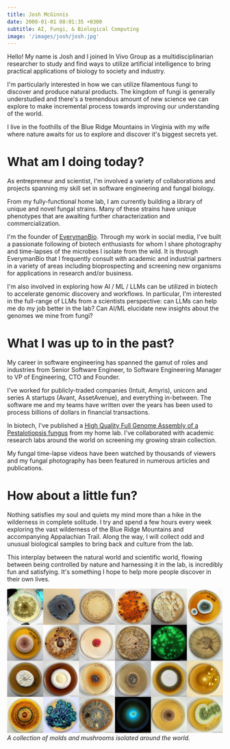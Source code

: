 ```yaml
---
title: Josh McGinnis
date: 2000-01-01 08:01:35 +0300
subtitle: AI, Fungi, & Biological Computing
image: '/images/josh/josh.jpg'
---
```


Hello! My name is Josh and I joined In Vivo Group as a multidisciplinarian researcher to study and find ways to utilize artificial intelligence to bring practical applications of biology to society and industry.

I'm particularly interested in how we can utilize filamentous fungi to discover and produce natural products. The kingdom of fungi is generally understudied and there's a tremendous amount of new science we can explore to make incremental process towards improving our understanding of the world.

I live in the foothills of the Blue Ridge Mountains in Virginia with my wife where nature awaits for us to explore and discover it's biggest secrets yet.

# What am I doing today?
As entrepreneur and scientist, I'm involved a variety of collaborations and projects spanning my skill set in software engineering and fungal biology.

From my fully-functional home lab, I am currently building a library of unique and novel fungal strains. Many of these strains have unique phenotypes that are awaiting further characterization and commercialization.

I'm the founder of [EverymanBio](https://everymanbio.com). Through my work in social media, I've built a passionate following of biotech enthusiasts for whom I share photography and time-lapses of the microbes I isolate from the wild. It is through EverymanBio that I frequently consult with academic and industrial partners in a variety of areas including bioprospecting and screening new organisms for applications in research and/or business.

I'm also involved in exploring how AI / ML / LLMs can be utilized in biotech to accelerate genomic discovery and workflows. In particular, I'm interested in the full-range of LLMs from a scientists perspective: can LLMs can help me do my job better in the lab? Can AI/ML elucidate new insights about the genomes we mine from fungi?

# What I was up to in the past?
My career in software engineering has spanned the gamut of roles and industries from Senior Software Engineer, to Software Engineering Manager to VP of Engineering, CTO and Founder. 

I've worked for publicly-traded companies (Intuit, Amyris), unicorn and series A startups (Avant, AssetAvenue), and everything in-between. The software me and my teams have written over the years has been used to process billions of dollars in financial transactions.

In biotech, I've published a [High Quality Full Genome Assembly of a Pestalotiopsis fungus](https://f1000research.com/articles/11-442/v1) from my home lab. I've collaborated with academic research labs around the world on screening my growing strain collection.

My fungal time-lapse videos have been watched by thousands of viewers and my fungal photography has been featured in numerous articles and publications.

# How about a little fun?
Nothing satisfies my soul and quiets my mind more than a hike in the wilderness in complete solitude. I try and spend a few hours every week exploring the vast wilderness of the Blue Ridge Mountains and accompanying Appalachian Trail. Along the way, I will collect odd and unusual biological samples to bring back and culture from the lab.

This interplay between the natural world and scientific world, flowing between being controlled by nature and harnessing it in the lab, is incredibly fun and satisfying. It's something I hope to help more people discover in their own lives.

<div class="gallery-box">
  <div class="gallery">
    <img src="/images/josh/fungi_collage.jpg" loading="lazy" alt="Fungi Collage">
  </div>
  <em>A collection of molds and mushrooms isolated around the world.</em>
</div>